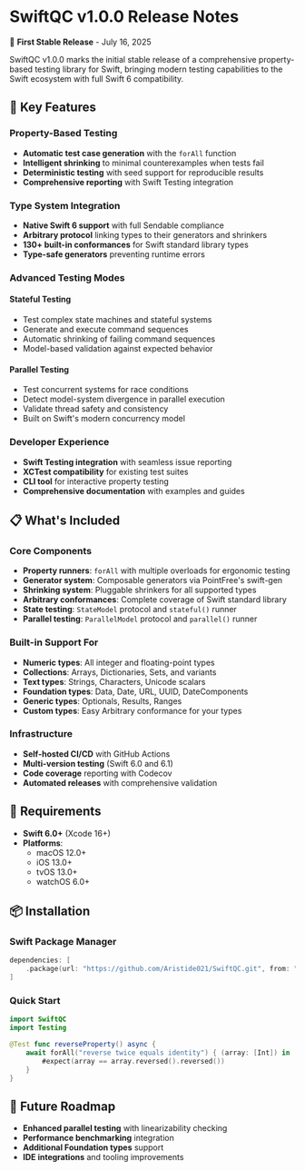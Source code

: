 # SwiftQC v1.0.0 Release Notes

🎉 **First Stable Release** - July 16, 2025

SwiftQC v1.0.0 marks the initial stable release of a comprehensive property-based testing library for Swift, bringing modern testing capabilities to the Swift ecosystem with full Swift 6 compatibility.

## 🚀 Key Features

### Property-Based Testing
- **Automatic test case generation** with the `forAll` function
- **Intelligent shrinking** to minimal counterexamples when tests fail
- **Deterministic testing** with seed support for reproducible results
- **Comprehensive reporting** with Swift Testing integration

### Type System Integration
- **Native Swift 6 support** with full Sendable compliance
- **Arbitrary protocol** linking types to their generators and shrinkers
- **130+ built-in conformances** for Swift standard library types
- **Type-safe generators** preventing runtime errors

### Advanced Testing Modes

#### Stateful Testing
- Test complex state machines and stateful systems
- Generate and execute command sequences
- Automatic shrinking of failing command sequences
- Model-based validation against expected behavior

#### Parallel Testing
- Test concurrent systems for race conditions
- Detect model-system divergence in parallel execution
- Validate thread safety and consistency
- Built on Swift's modern concurrency model

### Developer Experience
- **Swift Testing integration** with seamless issue reporting
- **XCTest compatibility** for existing test suites
- **CLI tool** for interactive property testing
- **Comprehensive documentation** with examples and guides

## 📋 What's Included

### Core Components
- **Property runners**: `forAll` with multiple overloads for ergonomic testing
- **Generator system**: Composable generators via PointFree's swift-gen
- **Shrinking system**: Pluggable shrinkers for all supported types
- **Arbitrary conformances**: Complete coverage of Swift standard library
- **State testing**: `StateModel` protocol and `stateful()` runner
- **Parallel testing**: `ParallelModel` protocol and `parallel()` runner

### Built-in Support For
- **Numeric types**: All integer and floating-point types
- **Collections**: Arrays, Dictionaries, Sets, and variants
- **Text types**: Strings, Characters, Unicode scalars
- **Foundation types**: Data, Date, URL, UUID, DateComponents
- **Generic types**: Optionals, Results, Ranges
- **Custom types**: Easy Arbitrary conformance for your types

### Infrastructure
- **Self-hosted CI/CD** with GitHub Actions
- **Multi-version testing** (Swift 6.0 and 6.1)
- **Code coverage** reporting with Codecov
- **Automated releases** with comprehensive validation

## 🔧 Requirements

- **Swift 6.0+** (Xcode 16+)
- **Platforms**: 
  - macOS 12.0+
  - iOS 13.0+
  - tvOS 13.0+
  - watchOS 6.0+

## 📦 Installation

### Swift Package Manager
```swift
dependencies: [
    .package(url: "https://github.com/Aristide021/SwiftQC.git", from: "1.0.0")
]
```

### Quick Start
```swift
import SwiftQC
import Testing

@Test func reverseProperty() async {
    await forAll("reverse twice equals identity") { (array: [Int]) in
        #expect(array == array.reversed().reversed())
    }
}
```

## 🔮 Future Roadmap

- **Enhanced parallel testing** with linearizability checking
- **Performance benchmarking** integration
- **Additional Foundation types** support
- **IDE integrations** and tooling improvements
